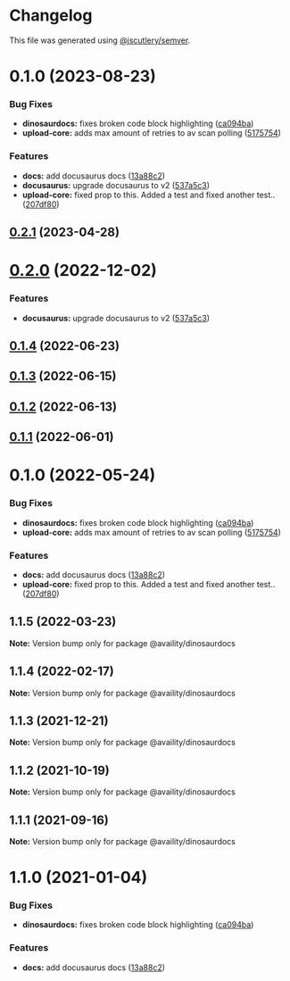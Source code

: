 # Changelog

This file was generated using [@jscutlery/semver](https://github.com/jscutlery/semver).

# 0.1.0 (2023-08-23)


### Bug Fixes

* **dinosaurdocs:** fixes broken code block highlighting ([ca094ba](https://github.com/Availity/sdk-js/commit/ca094ba85defb5ccc572c43814bfe545a4b7af64))
* **upload-core:** adds max amount of retries to av scan polling ([5175754](https://github.com/Availity/sdk-js/commit/51757544e361bdad926d1ce0495e5766c56e1ba3))


### Features

* **docs:** add docusaurus docs ([13a88c2](https://github.com/Availity/sdk-js/commit/13a88c215da1bbd1c8346f89d4842de88fa68df5))
* **docusaurus:** upgrade docusaurus to v2 ([537a5c3](https://github.com/Availity/sdk-js/commit/537a5c3f50cc0566535344604fbac4cd59d4552c))
* **upload-core:** fixed prop to this.  Added a test and fixed another test.. ([207df80](https://github.com/Availity/sdk-js/commit/207df80faff7e61a2529b53e4f306baa5c08b551))



## [0.2.1](https://github.com/Availity/sdk-js/compare/@availity/docusaurus@0.2.0...@availity/docusaurus@0.2.1) (2023-04-28)



# [0.2.0](https://github.com/Availity/sdk-js/compare/@availity/docusaurus@0.1.4...@availity/docusaurus@0.2.0) (2022-12-02)


### Features

* **docusaurus:** upgrade docusaurus to v2 ([537a5c3](https://github.com/Availity/sdk-js/commit/537a5c3f50cc0566535344604fbac4cd59d4552c))



## [0.1.4](https://github.com/Availity/sdk-js/compare/@availity/docusaurus@0.1.3...@availity/docusaurus@0.1.4) (2022-06-23)



## [0.1.3](https://github.com/Availity/sdk-js/compare/@availity/docusaurus@0.1.2...@availity/docusaurus@0.1.3) (2022-06-15)



## [0.1.2](https://github.com/Availity/sdk-js/compare/@availity/docusaurus@0.1.1...@availity/docusaurus@0.1.2) (2022-06-13)



## [0.1.1](https://github.com/Availity/sdk-js/compare/@availity/docusaurus@0.1.0...@availity/docusaurus@0.1.1) (2022-06-01)



# 0.1.0 (2022-05-24)


### Bug Fixes

* **dinosaurdocs:** fixes broken code block highlighting ([ca094ba](https://github.com/Availity/sdk-js/commit/ca094ba85defb5ccc572c43814bfe545a4b7af64))
* **upload-core:** adds max amount of retries to av scan polling ([5175754](https://github.com/Availity/sdk-js/commit/51757544e361bdad926d1ce0495e5766c56e1ba3))


### Features

* **docs:** add docusaurus docs ([13a88c2](https://github.com/Availity/sdk-js/commit/13a88c215da1bbd1c8346f89d4842de88fa68df5))
* **upload-core:** fixed prop to this.  Added a test and fixed another test.. ([207df80](https://github.com/Availity/sdk-js/commit/207df80faff7e61a2529b53e4f306baa5c08b551))



## 1.1.5 (2022-03-23)

**Note:** Version bump only for package @availity/dinosaurdocs





## 1.1.4 (2022-02-17)

**Note:** Version bump only for package @availity/dinosaurdocs





## 1.1.3 (2021-12-21)

**Note:** Version bump only for package @availity/dinosaurdocs





## 1.1.2 (2021-10-19)

**Note:** Version bump only for package @availity/dinosaurdocs





## 1.1.1 (2021-09-16)

**Note:** Version bump only for package @availity/dinosaurdocs





# 1.1.0 (2021-01-04)


### Bug Fixes

* **dinosaurdocs:** fixes broken code block highlighting ([ca094ba](https://github.com/Availity/sdk-js/commit/ca094ba85defb5ccc572c43814bfe545a4b7af64))


### Features

* **docs:** add docusaurus docs ([13a88c2](https://github.com/Availity/sdk-js/commit/13a88c215da1bbd1c8346f89d4842de88fa68df5))
